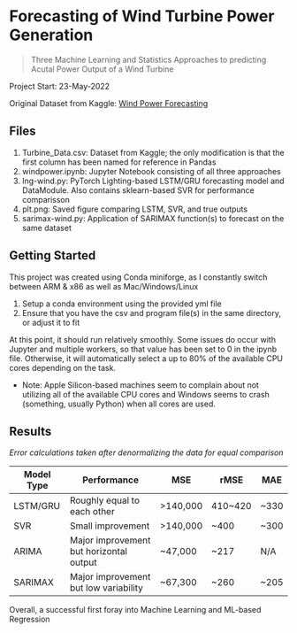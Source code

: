 # Forecasting of Wind Turbine Power Generation
> Three Machine Learning and Statistics Approaches to predicting Acutal Power Output of a Wind Turbine

Project Start: 23-May-2022

Original Dataset from Kaggle: [Wind Power Forecasting](https://www.kaggle.com/datasets/theforcecoder/wind-power-forecasting)

## Files
1. Turbine_Data.csv: Dataset from Kaggle; the only modification is that the first column has been named for reference in Pandas
2. windpower.ipynb: Jupyter Notebook consisting of all three approaches
3. lng-wind.py: PyTorch Lighting-based LSTM/GRU forecasting model and DataModule. Also contains sklearn-based SVR for performance comparisson
4. plt.png: Saved figure comparing LSTM, SVR, and true outputs
5. sarimax-wind.py: Application of SARIMAX function(s) to forecast on the same dataset

## Getting Started
This project was created using Conda miniforge, as I constantly switch between ARM & x86 as well as Mac/Windows/Linux

1. Setup a conda environment using the provided yml file
2. Ensure that you have the csv and program file(s) in the same directory, or adjust it to fit

At this point, it should run relatively smoothly. Some issues do occur with Jupyter and multiple workers, so that value has been set to 0 in the ipynb file. Otherwise, it will automatically select a up to 80% of the available CPU cores depending on the task. 
* Note: Apple Silicon-based machines seem to complain about not utilizing all of the available CPU cores and Windows seems to crash (something, usually Python) when all cores are used.

## Results
*Error calculations taken after denormalizing the data for equal comparison*

| Model Type | Performance | MSE | rMSE | MAE |
| ---------- | ----------- | --- | ---- | --- |
| LSTM/GRU | Roughly equal to each other | >140,000 | 410~420 | ~330 |
| SVR | Small improvement | >140,000 | ~400 | ~300 |
| ARIMA | Major improvement but horizontal output | ~47,000 | ~217 | N/A |
| SARIMAX | Major improvement but low variability | ~67,300 | ~260 | ~205 |

Overall, a successful first foray into Machine Learning and ML-based Regression
